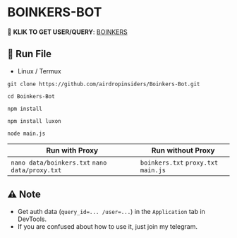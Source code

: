 # BOINKERS-BOT

🔗 **KLIK TO GET USER/QUERY**: [BOINKERS](https://t.me/AirdropInsiderID)

## 🚀 Run File

- Linux / Termux
```
git clone https://github.com/airdropinsiders/Boinkers-Bot.git
```
```
cd Boinkers-Bot
```
```
npm install
```
```
npm install luxon
```
```
node main.js
```

| Run with Proxy                   | Run without Proxy   |
| -------------------------------- | ------------------- |
| `nano data/boinkers.txt` `nano data/proxy.txt` | `boinkers.txt` `proxy.txt` `main.js` |

## ⚠️ Note
- Get auth data (`query_id=... /user=...`) in the `Application` tab in DevTools.
- If you are confused about how to use it, just join my telegram.

